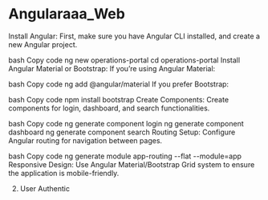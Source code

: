 # Angularaaa_Web
Install Angular: First, make sure you have Angular CLI installed, and create a new Angular project.

bash
Copy code
ng new operations-portal
cd operations-portal
Install Angular Material or Bootstrap: If you’re using Angular Material:

bash
Copy code
ng add @angular/material
If you prefer Bootstrap:

bash
Copy code
npm install bootstrap
Create Components: Create components for login, dashboard, and search functionalities.

bash
Copy code
ng generate component login
ng generate component dashboard
ng generate component search
Routing Setup: Configure Angular routing for navigation between pages.

bash
Copy code
ng generate module app-routing --flat --module=app
Responsive Design: Use Angular Material/Bootstrap Grid system to ensure the application is mobile-friendly.

2. User Authentic
